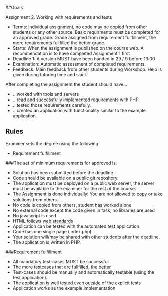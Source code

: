 ##Goals

Assignment 2. Working with requirements and tests
 * Terms: Individual assignment, no code may be copied from other students or any other source. 
   Basic requirments must be completed for an approved grade. Grade assigned from requirement fullfillment, the more requirements fullfilled the better grade.
 * Starts: When the assignment is published on the course web. A recommendation is to have completed Assignment 1 first
 * Deadline 1: A version MUST have been handed in 29 / 9 before 13:00
 * Examination: Automatic assessment of completed requirements. 
 * Feedback: Main feedback from other students during Workshop. Help is given during tutoring time and slack.

After completing the assignment the student should have...
 * ...worked with tools and servers
 * ...read and successfully implemented requirements with PHP
 * ...tested those requirements carefully.
 * ...created an application with functionality similar to the example application.
 
## Rules

Examiner sets the degree using the following:
 * Requirement fulfillment

###The set of minimum requirements for approved is:
* Solution has been submitted before the deadline
* Code should be available on a public git repository. 
* The application must be deployed on a public web server, the server must be available to the examiner for the rest of the course.
* The Assignment is done individually! You are not allowed to copy or take solutions from others.
* No code is copied from others, student has worked alone
* No external code except the code given in task, no libraries are used
* No javascript is used
* HTML follows [web standards](https://validator.w3.org/)
* Application can be tested with the automated test application.
* Code has one single page (index.php) 
* Your solution will/may be shared with other students after the deadline.
* The application is written in PHP.

###Requirement fulfillment
 * All mandatory test-cases MUST be successful 
 * The more testcases that are fullfilled, the better
 * Test-cases should be manually and automatically testable (using the test application).
 * The application is well tested even outside of the explicit tests
 * Application works as the example implementation
